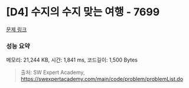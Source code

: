 # [D4] 수지의 수지 맞는 여행 - 7699 

[문제 링크](https://swexpertacademy.com/main/code/problem/problemDetail.do?contestProbId=AWqUzj0arpkDFARG) 

### 성능 요약

메모리: 21,244 KB, 시간: 1,841 ms, 코드길이: 1,500 Bytes



> 출처: SW Expert Academy, https://swexpertacademy.com/main/code/problem/problemList.do